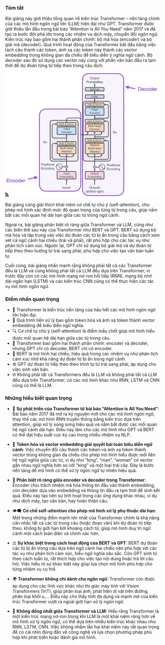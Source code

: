 ### Tóm tắt  
Bài giảng này giới thiệu tổng quan về kiến trúc Transformer – nền tảng chính của các mô hình ngôn ngữ lớn (LLM) hiện đại như GPT. Transformer được giới thiệu lần đầu trong bài báo “Attention is All You Need” năm 2017 và đã tạo ra bước đột phá lớn trong các nhiệm vụ dịch máy, chuyển đổi ngôn ngữ. Kiến trúc này bao gồm hai thành phần chính: bộ mã hóa (encoder) và bộ giải mã (decoder). Quá trình hoạt động của Transformer bắt đầu bằng việc tách câu thành các token, ánh xạ các token này thành các vector embedding trong không gian đa chiều để biểu diễn ý nghĩa ngữ cảnh. Bộ decoder sau đó sử dụng các vector này cùng với phần văn bản đầu ra tạm thời để dự đoán từng từ tiếp theo trong câu dịch.  

![Parameters](/images/transformers-lec4.png)

Bài giảng cũng giải thích khái niệm cơ chế tự chú ý (self-attention), cho phép mô hình xác định mức độ quan trọng của từng từ trong câu, giúp nắm bắt các mối quan hệ dài hạn giữa các từ trong ngữ cảnh.  

Ngoài ra, bài giảng phân biệt rõ ràng giữa Transformer và LLM, cũng như các biến thể sau này của Transformer như BERT và GPT. BERT sử dụng bộ mã hóa và tập trung vào việc dự đoán các từ bị ẩn trong câu bằng cách xem xét cả ngữ cảnh hai chiều (trái và phải), rất phù hợp cho các tác vụ như phân tích cảm xúc. Ngược lại, GPT chỉ sử dụng bộ giải mã và dự đoán từ tiếp theo theo hướng từ trái sang phải, phù hợp cho việc tạo văn bản tuần tự.  

Cuối cùng, bài giảng nhấn mạnh rằng không phải tất cả các Transformer đều là LLM và cũng không phải tất cả LLM đều dựa trên Transformer, vì trước đây còn có các mô hình mạng nơ-ron hồi tiếp (RNN), mạng bộ nhớ dài-ngắn hạn (LSTM) và các kiến trúc CNN cũng có thể thực hiện các tác vụ mô hình ngôn ngữ.  

### Điểm nhấn quan trọng  
- 🔑 Transformer là kiến trúc nền tảng của hầu hết các mô hình ngôn ngữ lớn hiện đại.  
- 🧩 Quá trình tiền xử lý bao gồm token hóa và ánh xạ token thành vector embedding để biểu diễn ngữ nghĩa.  
- 🔍 Cơ chế tự chú ý (self-attention) là điểm mấu chốt giúp mô hình hiểu được mối quan hệ dài hạn giữa các từ trong câu.  
- 🔄 Transformer bao gồm hai thành phần chính: encoder và decoder, nhưng GPT chỉ có decoder, BERT chỉ có encoder.  
- 🧠 BERT là mô hình hai chiều, hiệu quả trong các nhiệm vụ như phân tích cảm xúc nhờ khả năng dự đoán từ bị ẩn trong ngữ cảnh.  
- ⚙️ GPT dự đoán từ tiếp theo theo trình tự từ trái sang phải, áp dụng cho việc sinh văn bản.  
- 🌐 Không phải tất cả Transformers đều là LLM và không phải tất cả LLM đều dựa trên Transformer; có các mô hình khác như RNN, LSTM và CNN cũng có thể là LLM.  

### Những hiểu biết quan trọng  
- 📜 **Sự phát triển của Transformer từ bài báo “Attention is All You Need”**: Bài báo năm 2017 đã mở ra kỷ nguyên mới cho các mô hình ngôn ngữ, thay thế các mô hình RNN truyền thống bằng kiến trúc dựa trên attention, giúp xử lý song song hiệu quả và nắm bắt được các mối quan hệ ngữ cảnh dài hạn. Điều này làm cho các mô hình như GPT và BERT có thể đạt hiệu suất cực kỳ cao trong nhiều nhiệm vụ NLP.  

- 🧮 **Token hóa và vector embedding giải quyết bài toán biểu diễn ngữ cảnh**: Việc chuyển đổi câu thành các token và ánh xạ token thành vector trong không gian đa chiều cho phép mô hình hiểu được mối liên hệ ngữ nghĩa giữa các từ, ví dụ như “king”, “man”, “woman” có vector gần nhau ngữ nghĩa hơn so với “king” và một loại trái cây. Đây là bước nền tảng để mô hình có thể xử lý ngôn ngữ tự nhiên hiệu quả.  

- 🔄 **Phân biệt rõ ràng giữa encoder và decoder trong Transformer**: Encoder chịu trách nhiệm mã hóa thông tin đầu vào thành embedding, còn decoder dựa vào embedding và thông tin đầu ra tạm thời để sinh kết quả. Điều này tạo nên sự linh hoạt trong các ứng dụng khác nhau, ví dụ như dịch máy, tạo văn bản, hay hoàn thiện câu.  

- 👁️‍🗨️ **Cơ chế self-attention cho phép mô hình xử lý phụ thuộc dài hạn**: Một trong những điểm mạnh lớn nhất của Transformer chính là khả năng cân nhắc tất cả các từ trong câu (hoặc đoạn văn) khi dự đoán từ tiếp theo, không bị giới hạn bởi khoảng cách từ, giúp mô hình duy trì ngữ cảnh một cách toàn diện và chính xác hơn.  

- ⚖️ **Sự khác biệt trong cách hoạt động của BERT và GPT**: BERT dự đoán các từ bị ẩn trong câu dựa trên ngữ cảnh hai chiều nên phù hợp với các tác vụ như phân tích cảm xúc, hiểu ngữ nghĩa sâu sắc. Còn GPT sinh từ theo cách tuần tự, rất thích hợp cho việc tạo nội dung hoặc trả lời câu hỏi. Việc hiểu rõ sự khác biệt này giúp lựa chọn mô hình phù hợp cho từng nhiệm vụ cụ thể.  

- 🌍 **Transformer không chỉ dành cho ngôn ngữ**: Transformer còn được áp dụng cho các lĩnh vực khác như thị giác máy tính với Vision Transformers (ViT), giúp phân loại ảnh, phát hiện dị vật trên đường, phân loại khối u,... Điều này cho thấy tính đa dụng và mạnh mẽ của kiến trúc Transformer vượt ra ngoài giới hạn xử lý ngôn ngữ.  

- 🔄 **Không đồng nhất giữa Transformer và LLM**: Hiểu rằng Transformer là một kiến trúc mạng nơ-ron trong khi LLM là một khái niệm rộng hơn về mô hình xử lý ngôn ngữ, có thể dựa trên nhiều kiến trúc khác nhau như RNN, LSTM, CNN. Việc không nhầm lẫn hai khái niệm này rất quan trọng để có cái nhìn đúng đắn về công nghệ và lựa chọn phương pháp phù hợp khi phát triển hoặc đánh giá mô hình.  
